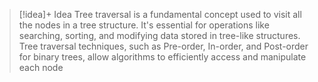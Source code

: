 
> [!idea]+ Idea
> Tree traversal is a fundamental concept used to visit all the nodes in a tree structure. It's essential for operations like searching, sorting, and modifying data stored in tree-like structures. Tree traversal techniques, such as Pre-order, In-order, and Post-order for binary trees, allow algorithms to efficiently access and manipulate each node
